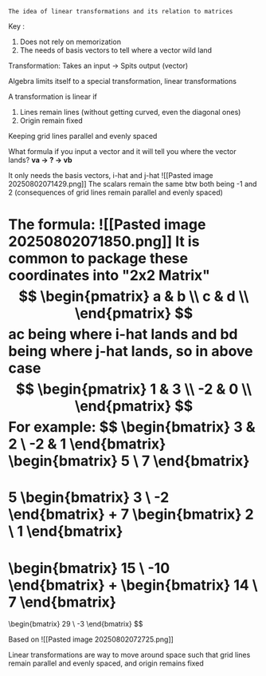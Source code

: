 	The idea of linear transformations and its relation to matrices
Key :
1. Does not rely on memorization
2. The needs of basis vectors to tell where a vector wild land

Transformation:
	Takes an input -> Spits output (vector)

Algebra limits itself to a special transformation, linear transformations

A transformation is linear if 
1. Lines remain lines (without getting curved, even the diagonal ones)
2. Origin remain fixed

Keeping grid lines parallel and evenly spaced

What formula if you input a vector and it will tell you where the vector lands?
**va -> ? -> vb**

It only needs the basis vectors, i-hat and j-hat
![[Pasted image 20250802071429.png]]
The scalars remain the same btw both being -1 and 2 (consequences of grid lines remain parallel and evenly spaced)

The formula:
![[Pasted image 20250802071850.png]]
It is common to package these coordinates into "2x2 Matrix"
$$
\begin{pmatrix}
a & b \\
c & d \\
\end{pmatrix}
$$
ac being where i-hat lands and bd being where j-hat lands, so in above case
$$
\begin{pmatrix}
1 & 3 \\
-2 & 0 \\
\end{pmatrix}
$$
For example:
$$
\begin{bmatrix}
3 & 2 \\
-2 & 1
\end{bmatrix}
\begin{bmatrix}
5 \\
7
\end{bmatrix}
=
5 \begin{bmatrix}
3 \\
-2
\end{bmatrix}
+
7 \begin{bmatrix}
2 \\
1
\end{bmatrix}
=
\begin{bmatrix}
15 \\
-10
\end{bmatrix}
+
\begin{bmatrix}
14 \\
7
\end{bmatrix}
=
\begin{bmatrix}
29 \\
-3
\end{bmatrix}
$$

Based on
![[Pasted image 20250802072725.png]]

Linear transformations are way to move around space such that grid lines remain parallel and evenly spaced, and origin remains fixed